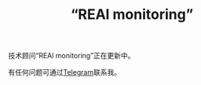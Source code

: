 ﻿---
layout: post-ea

group: 技术顾问
title: “REAl monitoring”
meta: REAl monitoring
logo: real_monitoring.svg
order: 7

category: ea

og: img/og-real-monitoring.jpg

lang: cn
ref: real_monitoring
---

技术顾问“REAl monitoring”正在更新中。

有任何问题可通过<a href="https://t.me/chutkoy" target="_blank">Telegram</a>联系我。
